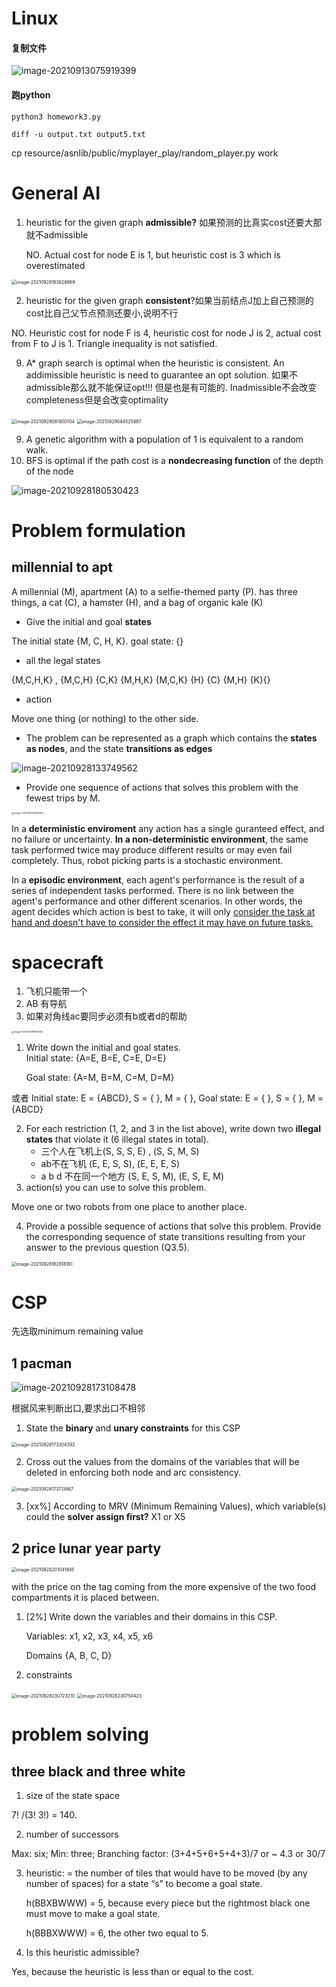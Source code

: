# Linux 

#### 复制文件

![image-20210913075919399](hm.assets/image-20210913075919399.png)

#### 跑python

`python3 homework3.py`

`diff -u output.txt output5.txt` 



cp resource/asnlib/public/myplayer_play/random_player.py work

# General AI

1. heuristic for the given graph **admissible?**  如果预测的比真实cost还要大那就不admissible

   NO.  Actual cost for node E is 1, but heuristic cost is 3 which is overestimated

<img src="hm.assets/image-20210928183628869.png" alt="image-20210928183628869" style="zoom:50%;" />

2. heuristic for the given graph **consistent**?如果当前结点J加上自己预测的cost比自己父节点预测还要小,说明不行

NO. Heuristic cost for node F is 4, heuristic cost for node J is 2, actual cost from F to J is 1. Triangle inequality is not satisfied.

9. A* graph search is optimal when the heuristic is consistent. An addimissible heuristic is need to guarantee an opt solution. 如果不admissible那么就不能保证opt!!! 但是也是有可能的. Inadmissible不会改变completeness但是会改变optimality

<img src="hm.assets/image-20210929081800104.png" alt="image-20210929081800104" style="zoom:50%;" />

<img src="hm.assets/image-20210929084525887.png" alt="image-20210929084525887" style="zoom:50%;" />

9. A genetic algorithm with a population of 1 is equivalent to a random walk. 
10. BFS is optimal if the path cost is a **nondecreasing function** of the depth of the node

![image-20210928180530423](hm.assets/image-20210928180530423.png)





# Problem formulation 

## millennial to apt 

A millennial (M), apartment (A) to a selfie-themed party (P).  has three things, a cat (C), a hamster (H), and a bag of organic kale (K)

- Give the initial and goal **states**

The initial state {M, C, H, K}. goal state: {} 

-  all the legal states

{M,C,H,K} , {M,C,H} {C,K} {M,H,K} {M,C,K} {H} {C} {M,H} {K}{}

- action 

Move one thing (or nothing) to the other side. 

- The problem can be represented as a graph which contains the **states as nodes**, and the state **transitions as edges**

![image-20210928133749562](hm.assets/image-20210928133749562.png)

- Provide one sequence of actions that solves this problem with the fewest trips by M. 

<img src="hm.assets/image-20210928133837588.png" alt="image-20210928133837588" style="zoom:25%;" />

In a **deterministic enviroment** any action has a single guranteed effect, and no failure or uncertainty. **In a non-deterministic environment**, the same task performed twice may produce different results or may even fail completely. Thus, robot picking parts is a stochastic environment. 

In a **episodic environment**, each agent's performance is the result of a series of independent tasks performed. There is no link between the agent's performance and other different scenarios. In other words, the agent decides which action is best to take, it will only <u>consider the task at hand and doesn't have to consider the effect it may have on future tasks.</u> 

# spacecraft  

1. 飞机只能带一个
2. AB 有导航
3. 如果对角线ac要同步必须有b或者d的帮助

<img src="hm.assets/image-20210928181509035.png" alt="image-20210928181509035" style="zoom:25%;" />

1. Write down the initial and goal states.  
   Initial state: {A=E, B=E, C=E, D=E} 

   Goal state: {A=M, B=M, C=M, D=M}

或者 Initial state: E = {ABCD}, S = { }, M = { }, Goal state: E = { }, S = { }, M = {ABCD}

2. For each restriction (1, 2, and 3 in the list above), write down two **illegal states** that violate it (6 illegal states in total).
   - 三个人在飞机上(S, S, S, E) , (S, S, M, S)
   - ab不在飞机  (E, E, S, S),  (E, E, E, S) 
   - a b d 不在同一个地方 (S, E, S, M), (E, S, E, M)
3.  action(s) you can use to solve this problem. 

Move one or two robots from one place to another place. 

4. Provide a possible sequence of actions that solve this problem. Provide the corresponding sequence of state transitions resulting from your answer to the previous question (Q3.5).

<img src="hm.assets/image-20210928182818181.png" alt="image-20210928182818181" style="zoom:50%;" />







# CSP

先选取minimum remaining value

## 1 pacman 

![image-20210928173108478](hm.assets/image-20210928173108478.png)

根据风来判断出口,要求出口不相邻

1.  State the **binary** and **unary constraints** for this CSP

<img src="hm.assets/image-20210928173304392.png" alt="image-20210928173304392" style="zoom:50%;" />

2. Cross out the values from the domains of the variables that will be deleted in enforcing both node and arc consistency.

<img src="hm.assets/image-20210928173713867.png" alt="image-20210928173713867" style="zoom:50%;" />

3. [xx%] According to MRV (Minimum Remaining Values), which variable(s) could the **solver assign first?**
X1 or X5



## 2 price lunar year party

<img src="hm.assets/image-20210928201041895.png" alt="image-20210928201041895" style="zoom:50%;" />

with the price on the tag coming from the more expensive of the two food compartments it is placed between. 

1. [2%] Write down the variables and their domains in this CSP.

   Variables: x1, x2, x3, x4, x5, x6

   Domains {A, B, C, D}

2. constraints

<img src="hm.assets/image-20210928230723210.png" alt="image-20210928230723210" style="zoom:50%;" />

<img src="hm.assets/image-20210928230754423.png" alt="image-20210928230754423" style="zoom:50%;" />





# problem solving 

## three black and three white

1. size of the state space

7! /(3! 3!) = 140.

2. number of successors

Max: six; Min: three; Branching factor: (3+4+5+6+5+4+3)/7 or ~ 4.3 or 30/7

3. heuristic: = the number of tiles that would have to be moved (by any number of spaces) for a state “s” to become a goal state.

   h(BBXBWWW) = 5, because every piece but the rightmost black one must move to make a goal state. 

   h(BBBXWWW) = 6, the other two equal to 5.

4. Is this heuristic admissible?

Yes, because the heuristic is less than or equal to the cost.

